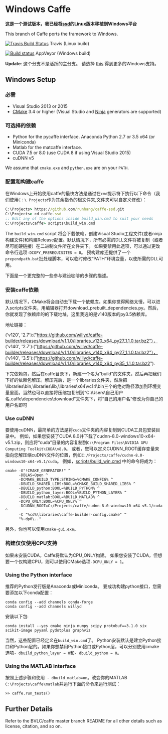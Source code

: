 # Windows Caffe

**这是一个测试版本，我已经将[ssd](https://github.com/weiliu89/caffe/tree/ssd)的Linux版本移植到Windows平台**


This branch of Caffe ports the framework to Windows.

[![Travis Build Status](https://api.travis-ci.org/BVLC/caffe.svg?branch=windows)](https://travis-ci.org/BVLC/caffe) Travis (Linux build)

[![Build status](https://ci.appveyor.com/api/projects/status/ew7cl2k1qfsnyql4/branch/windows?svg=true)](https://ci.appveyor.com/project/BVLC/caffe/branch/windows) AppVeyor (Windows build)

**Update**: 这个分支不是活跃的主分支。 请选择 [this](https://github.com/BVLC/caffe/tree/windows) 得到更多的Windows支持。


## Windows Setup

### 必需

 - Visual Studio 2013 or 2015
 - [CMake](https://cmake.org/) 3.4 or higher (Visual Studio and [Ninja](https://ninja-build.org/) generators are supported)

### 可选择的依赖

 - Python for the pycaffe interface. Anaconda Python 2.7 or 3.5 x64 (or Miniconda)
 - Matlab for the matcaffe interface.
 - CUDA 7.5 or 8.0 (use CUDA 8 if using Visual Studio 2015)
 - cuDNN v5

 We assume that `cmake.exe` and `python.exe` are on your `PATH`.

### 配置和构建caffe

在Windows上开始使用caffe的最快方法是通过在`cmd`提示符下执行以下命令（我们使用`C：\ Projects`作为其余指令的根文件夹,文件夹可以自定义修改）：

```cmd
C:\Projects> https://github.com/runhang/caffe-ssd.git
C:\Projects> cd caffe-ssd
:: Edit any of the options inside build_win.cmd to suit your needs
C:\Projects\caffe> scripts\build_win.cmd
```
The `build_win.cmd` script 将会下载依赖，创建Visual Studio工程文件(或者ninja构建文件)和构建Release配置。默认情况下，所有必需的DLL文件将被复制（或者尽可能硬链接）在二进制文件所在文件夹下。 如果要禁用此选项，可以通过更改命令行选项`-DCOPY_PREREQUISITES = 0`。 预构建库还提供了一个`prependpath.bat`批处理脚本，可以临时修改“PATH”环境变量，以使所需的DLL可用。

下面是一个更完整的一些参与建设咖啡的步骤的描述。

### 安装caffe依赖
默认情况下，CMake将会自动去下载一个依赖库。如果你觉得网络太慢，可以进入scripts文件夹，用编辑器打开download_prebuilt_dependencies.py。然后，你就发现了依赖库的的下载地址，这里我选的是v140版本的py3.5依赖库。

地址链接：

('v120', '2.7'):("https://github.com/willyd/caffe-builder/releases/download/v1.1.0/libraries_v120_x64_py27_1.1.0.tar.bz2"），
('v140', '2.7'):("https://github.com/willyd/caffe-builder/releases/download/v1.1.0/libraries_v140_x64_py27_1.1.0.tar.bz2"），
('v140', '3.5'):("https://github.com/willyd/caffe-builder/releases/download/v1.1.0/libraries_v140_x64_py35_1.1.0.tar.bz2").

下完依赖包，然后在caffe目录下，新建一个名为“build”的文件夹，然后再把我们下好的依赖包解压。解压完后，是一个libraries文件夹，然后把\libraries\bin,\libraries\lib,\libraries\x64\vc14\bin三个的绝对路径添加到环境变量里面。当然也可以直接将压缩包复制到“C:\Users\自己用户名\.caffe\dependencies\download”文件夹下，将“自己的用户名”修改为你自己的用户名即可
### Use cuDNN

要使用cuDNN，最简单的方法是将`cuda`文件夹的内容复制到CUDA工具包安装目录中。 例如，如果您安装了CUDA 8.0并下载了cudnn-8.0-windows10-x64-v5.1.zip，则应将“cuda”目录的内容复制到`C:\Program Files\NVIDIA GPU Computing Toolkit\CUDA\v8.0`。 或者，您可以定义CUDNN_ROOT缓存变量来指向您解压缩cuDNN文件的位置，例如`C:/Projects/caffe/cudnn-8.0-windows10-x64-v5.1/cuda`。 例如，[scripts/build_win.cmd](scripts/build_win.cmd) 中的命令将成为：

```
cmake -G"!CMAKE_GENERATOR!" ^
      -DBLAS=Open ^
      -DCMAKE_BUILD_TYPE:STRING=%CMAKE_CONFIG% ^
      -DBUILD_SHARED_LIBS:BOOL=%CMAKE_BUILD_SHARED_LIBS% ^
      -DBUILD_python:BOOL=%BUILD_PYTHON% ^
      -DBUILD_python_layer:BOOL=%BUILD_PYTHON_LAYER% ^
      -DBUILD_matlab:BOOL=%BUILD_MATLAB% ^
      -DCPU_ONLY:BOOL=%CPU_ONLY% ^
      -DCUDNN_ROOT=C:/Projects/caffe/cudnn-8.0-windows10-x64-v5.1/cuda ^
      -C "%cd%\libraries\caffe-builder-config.cmake" ^
      "%~dp0\.."
```
另外，你也可以使用`cmake-gui.exe`。

### 构建仅仅使用CPU支持

如果未安装CUDA，Caffe将默认为CPU_ONLY构建。 如果您安装了CUDA，但想要一个仅构建CPU，则可以使用CMake选项`-DCPU_ONLY = 1`。


### Using the Python interface

推荐的Python发行版是Anaconda或Miniconda。 要成功构建python接口，您需要添加以下conda配置：
```
conda config --add channels conda-forge
conda config --add channels willyd
```
安装以下包:
```
conda install --yes cmake ninja numpy scipy protobuf==3.1.0 six scikit-image pyyaml pydotplus graphviz
```
当然，这些配置已经定义在`build_win.cmd`了。
Python安装默认是建立Python接口和Python层的。如果你想禁用Python接口或Python层，可以分别使用cmake选项` - dbuild_python_layer = 0 `和` - dbuild_python = 0 `。

### Using the MATLAB interface

按照上述步骤和使用` - dbuild_matlab=on`。改变你的MATLAB `C:\Projects\caffe\matlab`并运行下面的命令来运行测试：
```
>> caffe.run_tests()
```


## Further Details

Refer to the BVLC/caffe master branch README for all other details such as license, citation, and so on.
